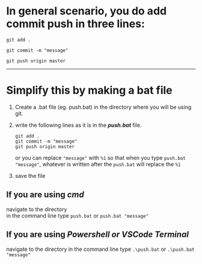 # In general scenario, you do add commit push in three lines:

`git add .`

`git commit -m "message"`

`git push origin master`

---

# Simplify this by making a bat file

1. Create a .bat file (eg. push.bat) in the directory where you will be using git.
2. write the following lines as it is in the ***push.bat*** file.

   `git add .`  
   `git commit -m "message"`  
   `git push origin master`  
   
   or you can replace `"message"` with `%1` so that when you type `push.bat "message"`, whatever is written after the `push.bat` will replace the `%1`
   
3. save the file

## If you are using ***cmd***
navigate to the directory  
in the command line type `push.bat` or `push.bat "message"`

## If you are using ***Powershell or VSCode Terminal***
navigate to the directory
in the command line type `.\push.bat` or `.\push.bat "message"`
